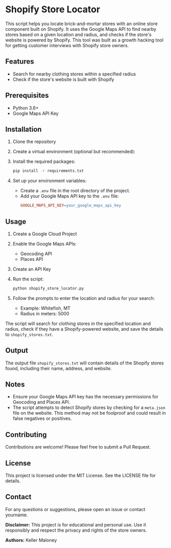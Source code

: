 # Shopify Store Locator

This script helps you locate brick-and-mortar stores with an online store component built on Shopify. It uses the Google Maps API to find nearby stores based on a given location and radius, and checks if the store's website is powered by Shopify. This tool was built as a growth hacking tool for getting customer interviews with Shopify store owners.

## Features

- Search for nearby clothing stores within a specified radius
- Check if the store's website is built with Shopify

## Prerequisites

- Python 3.6+
- Google Maps API Key

## Installation

1. Clone the repository

2. Create a virtual environment (optional but recommended):

3. Install the required packages:

   ```sh
   pip install -r requirements.txt
   ```

4. Set up your environment variables:
   - Create a `.env` file in the root directory of the project.
   - Add your Google Maps API key to the `.env` file:
     ```makefile
     GOOGLE_MAPS_API_KEY=your_google_maps_api_key
     ```

## Usage

1. Create a Google Cloud Project
2. Enable the Google Maps APIs:
   - Geocoding API
   - Places API
3. Create an API Key

4. Run the script:

   ```sh
   python shopify_store_locator.py
   ```

5. Follow the prompts to enter the location and radius for your search:
   - Example: Whitefish, MT
   - Radius in meters: 5000

The script will search for clothing stores in the specified location and radius, check if they have a Shopify-powered website, and save the details to `shopify_stores.txt`.

## Output

The output file `shopify_stores.txt` will contain details of the Shopify stores found, including their name, address, and website.

## Notes

- Ensure your Google Maps API key has the necessary permissions for Geocoding and Places API.
- The script attempts to detect Shopify stores by checking for a `meta.json` file on the website. This method may not be foolproof and could result in false negatives or positives.

## Contributing

Contributions are welcome! Please feel free to submit a Pull Request.

## License

This project is licensed under the MIT License. See the LICENSE file for details.

## Contact

For any questions or suggestions, please open an issue or contact yourname.

**Disclaimer:** This project is for educational and personal use. Use it responsibly and respect the privacy and rights of the store owners.

**Authors:** Keller Maloney
